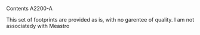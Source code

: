 Contents
A2200-A

This set of footprints are provided as is, with no garentee of quality. I am not associatedy with Meastro

